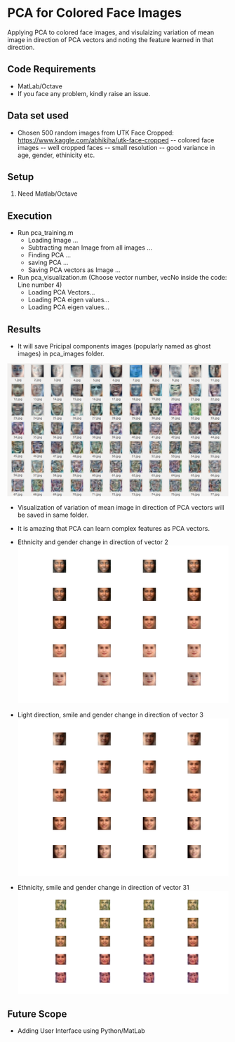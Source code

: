 # PCA for Colored Face Images

Applying PCA to colored face images, and visulaizing variation of mean image in direction of PCA vectors and noting the feature learned in that direction.

## Code Requirements
- MatLab/Octave
- If you face any problem, kindly raise an issue.

## Data set used
- Chosen 500 random images from UTK Face Cropped: https://www.kaggle.com/abhikjha/utk-face-cropped
-- colored face images
-- well cropped faces
-- small resolution
-- good variance in age, gender, ethinicity etc.

## Setup

1) Need Matlab/Octave

## Execution

- Run pca_training.m
  - Loading Image ...
  - Subtracting mean Image from all images ...
  - Finding PCA ...
  - saving PCA ...
  - Saving PCA vectors as Image ...
- Run pca_visualization.m (Choose vector number, vecNo inside the code: Line number 4)
  - Loading PCA Vectors...
  - Loading PCA eigen values...
  - Loading PCA eigen values...

## Results

- It will save Pricipal components images (popularly named as ghost images) in pca_images folder.

![diagram](./readMeSupportFiles/ss.png)

- Visualization of variation of mean image in direction of PCA vectors will be saved in same folder.
- It is amazing that PCA can learn complex features as PCA vectors.
- Ethnicity and gender change in direction of vector 2
![diagram](./readMeSupportFiles/2.png)

- Light direction, smile and gender change in direction of vector 3
![diagram](./readMeSupportFiles/3.png)

- Ethnicity, smile and gender change in direction of vector 31
![diagram](./readMeSupportFiles/31.gif)

## Future Scope
- Adding User Interface using Python/MatLab
